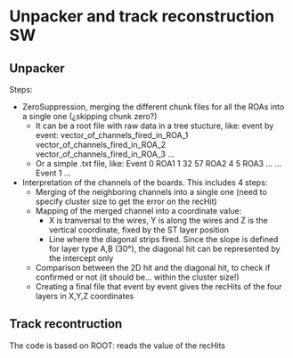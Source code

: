 # Unpacker and track reconstruction SW

## Unpacker
Steps:
- ZeroSuppression, merging the different chunk files for all the ROAs into a single one (¿skipping chunk zero?)
  - It can be a root file with raw data in a tree stucture, like: event by event: vector_of_channels_fired_in_ROA_1 vector_of_channels_fired_in_ROA_2 vector_of_channels_fired_in_ROA_3 ...
  - Or a simple .txt file, like:
    Event 0
    ROA1 1 32 57
    ROA2 4 5
    ROA3 ...
    ...
    Event 1
    ...
- Interpretation of the channels of the boards. This includes 4 steps:
  - Merging of the neighboring channels into a single one (need to specify cluster size to get the error on the recHit)
  - Mapping of the merged channel into a coordinate value:
    - X is tranversal to the wires, Y is along the wires and Z is the vertical coordinate, fixed by the ST layer position
    - Line where the diagonal strips fired. Since the slope is defined for layer type A,B (30°), the diagonal hit can be represented by the intercept only
  - Comparison between the 2D hit and the diagonal hit, to check if confirmed or not (it should be... within the cluster size!)
  -  Creating a final file that event by event gives the recHits of the four layers in X,Y,Z coordinates

## Track recontruction
The code is based on ROOT: reads the value of the recHits 
